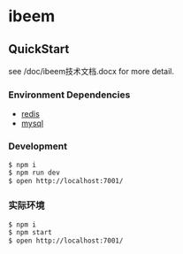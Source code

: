 # ibeem

## QuickStart

<!-- add docs here for user -->

see /doc/ibeem技术文档.docx for more detail.

### Environment Dependencies

- [redis](https://redis.io/)
- [mysql](https://www.mysql.com/)

### Development

```bash
$ npm i
$ npm run dev
$ open http://localhost:7001/
```

### 实际环境

```bash
$ npm i
$ npm start
$ open http://localhost:7001/
```